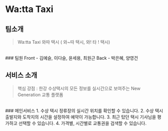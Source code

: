 # Wa:tta Taxi
## 팀소개
> Wa:tta Taxi
> 와따 택시 ( 와~따 택시, 와! 타 ! 택시)

<br>
### 팀원
Front - 김예슬, 이다슬, 윤세용, 최원근
Back - 박은혜, 양영건
<br>

## 서비스 소개
> 핵심 강점 : 한강 수상택시의 모든 정보를 실시간으로 보여주는 New Generation 교통 플랫폼

<br>
### 메인서비스
1. 수상 택시 정류장의 실시간 위치를 확인할 수 있습니다.
2. 수상 택시 출발지와 도착지의 시간을 설정하여 예약이 가능합니다.
3. 최근 탔던 택시 기사님을 평가하고 선택할 수 있습니다.
4. 가격별, 시간별로 교통권을 검색할 수 있습니다.
